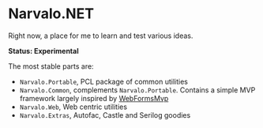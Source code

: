 Narvalo.NET
===========

Right now, a place for me to learn and test various ideas.

**Status: Experimental**

The most stable parts are:

- `Narvalo.Portable`, PCL package of common utilities    
- `Narvalo.Common`, complements `Narvalo.Portable`.
  Contains a simple MVP framework largely inspired by 
  [WebFormsMvp](https://github.com/webformsmvp/webformsmvp)
- `Narvalo.Web`, Web centric utilities
- `Narvalo.Extras`, Autofac, Castle and Serilog goodies
